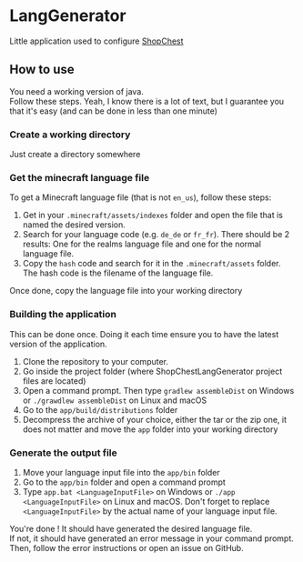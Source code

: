 # LangGenerator

Little application used to configure [ShopChest](https://github.com/Flowsqy/ShopChest)

## How to use

You need a working version of java.
<br>
Follow these steps. Yeah, I know there is a lot of text, but I guarantee you that it's easy (and can be done in less than one minute)

### Create a working directory

Just create a directory somewhere

### Get the minecraft language file
To get a Minecraft language file (that is not `en_us`), follow these steps:

1. Get in your `.minecraft/assets/indexes` folder and open the file that is named the desired version.
2. Search for your language code (e.g. `de_de` or `fr_fr`). There should be 2 results: One for the realms language file and one for the normal language file.
3. Copy the `hash` code and search for it in the `.minecraft/assets` folder. The hash code is the filename of the language file.

Once done, copy the language file into your working directory

### Building the application

This can be done once. Doing it each time ensure you to have the latest version of the application.

1. Clone the repository to your computer.
2. Go inside the project folder
(where ShopChestLangGenerator project files are located)
3. Open a command prompt. Then type `gradlew assembleDist` on Windows or `./grawdlew assembleDist` on Linux and macOS
4. Go to the `app/build/distributions` folder
5. Decompress the archive of your choice, either the tar or the zip one, it does not matter and move the `app` folder into your working directory

### Generate the output file

1. Move your language input file into the `app/bin` folder
2. Go to the `app/bin` folder and open a command prompt
3. Type `app.bat <LanguageInputFile>` on Windows or `./app <LanguageInputFile>` on Linux and macOS. 
Don't forget to replace `<LanguageInputFile>` by the actual name of your language input file.

You're done ! It should have generated the desired language file.
<br>
If not, it should have generated an error message in your command prompt.
Then, follow the error instructions or open an issue on GitHub.

